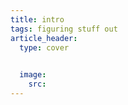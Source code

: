 ```yaml
---
title: intro
tags: figuring stuff out 
article_header:
  type: cover
   

  image:
    src: 
---
```

